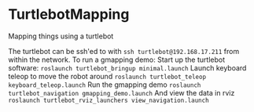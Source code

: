 # TurtlebotMapping
Mapping things using a turtlebot

The turtlebot can be ssh'ed to with `ssh turtlebot@192.168.17.211` from within the network.
To run a gmapping demo:
Start up the turtlebot software:
`roslaunch turtlebot_bringup minimal.launch`
Launch keyboard teleop to move the robot around
`roslaunch turtlebot_teleop keyboard_teleop.launch`
Run the gmapping demo
`roslaunch turtlebot_navigation gmapping_demo.launch`
And view the data in rviz  
`roslaunch turtlebot_rviz_launchers view_navigation.launch`

